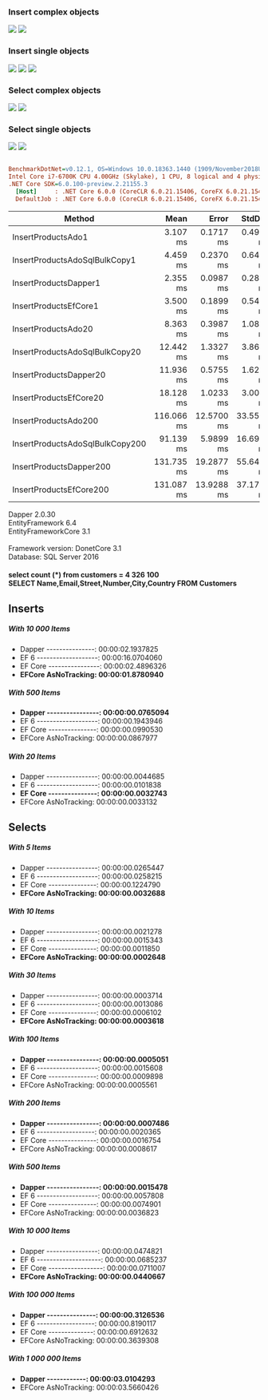 <h3>Insert complex objects</h3>
<img src="https://raw.githubusercontent.com/MarcosDevTi/Benchmark_Dapper2.0.30_vs_EntityFramework6.4_vs_EntityFrameworkCore3.1/master/EfVsDapper.Mvc/wwwroot/images/insert complex graph.PNG"> </img>
<img src="https://raw.githubusercontent.com/MarcosDevTi/Benchmark_Dapper2.0.30_vs_EntityFramework6.4_vs_EntityFrameworkCore3.1/master/EfVsDapper.Mvc/wwwroot/images/insert conplex.PNG"> </img>

<h3>Insert single objects</h3>
<img src="https://raw.githubusercontent.com/MarcosDevTi/Benchmark_Dapper2.0.30_vs_EntityFramework6.4_vs_EntityFrameworkCore3.1/master/EfVsDapper.Mvc/wwwroot/images/insert ingle graph.PNG"> </img>
<img src="https://raw.githubusercontent.com/MarcosDevTi/Benchmark_Dapper2.0.30_vs_EntityFramework6.4_vs_EntityFrameworkCore3.1/master/EfVsDapper.Mvc/wwwroot/images/insert single graph 2.PNG"> </img>
<img src="https://raw.githubusercontent.com/MarcosDevTi/Benchmark_Dapper2.0.30_vs_EntityFramework6.4_vs_EntityFrameworkCore3.1/master/EfVsDapper.Mvc/wwwroot/images/insert single.PNG"> </img>

<h3>Select complex objects</h3>
<img src="https://raw.githubusercontent.com/MarcosDevTi/Benchmark_Dapper2.0.30_vs_EntityFramework6.4_vs_EntityFrameworkCore3.1/master/EfVsDapper.Mvc/wwwroot/images/select complex graph.PNG"> </img>
<img src="https://raw.githubusercontent.com/MarcosDevTi/Benchmark_Dapper2.0.30_vs_EntityFramework6.4_vs_EntityFrameworkCore3.1/master/EfVsDapper.Mvc/wwwroot/images/select complex.PNG"> </img>

<h3>Select single objects</h3>
<img src="https://raw.githubusercontent.com/MarcosDevTi/Benchmark_Dapper2.0.30_vs_EntityFramework6.4_vs_EntityFrameworkCore3.1/master/EfVsDapper.Mvc/wwwroot/images/select single graph.PNG"> </img>
<img src="https://raw.githubusercontent.com/MarcosDevTi/Benchmark_Dapper2.0.30_vs_EntityFramework6.4_vs_EntityFrameworkCore3.1/master/EfVsDapper.Mvc/wwwroot/images/select single.PNG"> </img>

``` ini

BenchmarkDotNet=v0.12.1, OS=Windows 10.0.18363.1440 (1909/November2018Update/19H2)
Intel Core i7-6700K CPU 4.00GHz (Skylake), 1 CPU, 8 logical and 4 physical cores
.NET Core SDK=6.0.100-preview.2.21155.3
  [Host]     : .NET Core 6.0.0 (CoreCLR 6.0.21.15406, CoreFX 6.0.21.15406), X64 RyuJIT
  DefaultJob : .NET Core 6.0.0 (CoreCLR 6.0.21.15406, CoreFX 6.0.21.15406), X64 RyuJIT


```
|                          Method |       Mean |      Error |     StdDev |     Median |
|-------------------------------- |-----------:|-----------:|-----------:|-----------:|
|              InsertProductsAdo1 |   3.107 ms |  0.1717 ms |  0.4926 ms |   3.025 ms |
|   InsertProductsAdoSqlBulkCopy1 |   4.459 ms |  0.2370 ms |  0.6408 ms |   4.294 ms |
|           InsertProductsDapper1 |   2.355 ms |  0.0987 ms |  0.2833 ms |   2.313 ms |
|           InsertProductsEfCore1 |   3.500 ms |  0.1899 ms |  0.5480 ms |   3.321 ms |
|             InsertProductsAdo20 |   8.363 ms |  0.3987 ms |  1.0847 ms |   8.178 ms |
|  InsertProductsAdoSqlBulkCopy20 |  12.442 ms |  1.3327 ms |  3.8663 ms |  13.054 ms |
|          InsertProductsDapper20 |  11.936 ms |  0.5755 ms |  1.6233 ms |  11.808 ms |
|          InsertProductsEfCore20 |  18.128 ms |  1.0233 ms |  3.0013 ms |  17.979 ms |
|            InsertProductsAdo200 | 116.066 ms | 12.5700 ms | 33.5519 ms | 105.651 ms |
| InsertProductsAdoSqlBulkCopy200 |  91.139 ms |  5.9899 ms | 16.6974 ms |  95.650 ms |
|         InsertProductsDapper200 | 131.735 ms | 19.2877 ms | 55.6494 ms | 135.175 ms |
|         InsertProductsEfCore200 | 131.087 ms | 13.9288 ms | 37.1789 ms | 124.958 ms |

<div>Dapper 2.0.30</div>
<div>EntityFramework 6.4</div>
<div>EntityFrameworkCore 3.1</div>
<br />
<div>Framework version: DonetCore 3.1</div>
<div>Database: SQL Server 2016</div>

<h4>select count (*) from customers = 4 326 100
<br />
SELECT Name,Email,Street,Number,City,Country FROM Customers
</h4>

<h2>Inserts</h2>

<div>
<h5>With 10 000 Items</h5>
<ul>
<li>Dapper ---------------: 00:00:02.1937825</li>
<li>EF 6 -------------------: 00:00:16.0704060</li>
<li>EF Core ----------------: 00:00:02.4896326</li>
<li><strong>EFCore AsNoTracking: 00:00:01.8780940</strong></li>
</ul>
</div>

<div>
<h5>With 500 Items</h5>
<ul>
<li><strong>Dapper ----------------: 00:00:00.0765094</strong></li>
<li>EF 6 -------------------: 00:00:00.1943946</li>
<li>EF Core ---------------: 00:00:00.0990530</li>
<li>EFCore AsNoTracking: 00:00:00.0867977</li>
</ul>
</div>



<div>
<h5>With 20 Items</h5>
<ul>
<li>Dapper ----------------: 00:00:00.0044685</li>
<li>EF 6 -------------------: 00:00:00.0101838</li>
<li><strong>EF Core ---------------: 00:00:00.0032743</strong></li>
<li>EFCore AsNoTracking: 00:00:00.0033132</li>
</ul>
</div>


<div><h2>Selects</h2></div>


<div>
<h5>With 5 Items</h5>
<ul>
<li>Dapper ----------------: 00:00:00.0265447</li>
<li>EF 6 -------------------: 00:00:00.0258215</li>
<li>EF Core ---------------: 00:00:00.1224790</li>
<li><strong>EFCore AsNoTracking: 00:00:00.0032688</strong></li>
</ul>
</div>


<div>
<h5>With 10 Items</h5>
<ul>
<li>Dapper ----------------: 00:00:00.0021278</li>
<li>EF 6 -------------------: 00:00:00.0015343</li>
<li>EF Core ---------------: 00:00:00.0011850</li>
<li><strong>EFCore AsNoTracking: 00:00:00.0002648</strong></li>
</ul>
</div>


<div>
<h5>With 30 Items</h5>
<ul>
<li>Dapper ----------------: 00:00:00.0003714</li>
<li>EF 6 -------------------: 00:00:00.0013086</li>
<li>EF Core ---------------: 00:00:00.0006102</li>
<li><strong>EFCore AsNoTracking: 00:00:00.0003618</strong></li>
</ul>
</div>




<div>
<h5>With 100 Items</h5>
<ul>
<li><strong>Dapper ----------------: 00:00:00.0005051</strong></li>
<li>EF 6 -------------------: 00:00:00.0015608</li>
<li>EF Core ---------------: 00:00:00.0009898</li>
<li>EFCore AsNoTracking: 00:00:00.0005561</li>
</ul>
</div>


<div>
<h5>With 200 Items</h5>
<ul>
<li><strong>Dapper ----------------: 00:00:00.0007486</strong></li>
<li>EF 6 ------------------: 00:00:00.0020365</li>
<li>EF Core ---------------: 00:00:00.0016754</li>
<li>EFCore AsNoTracking: 00:00:00.0008617</li>
</ul>
</div>


<div>
<h5>With 500 Items</h5>
<ul>
<li><strong>Dapper ----------------: 00:00:00.0015478</strong></li>
<li>EF 6 -------------------: 00:00:00.0057808</li>
<li>EF Core ---------------: 00:00:00.0074901</li>
<li>EFCore AsNoTracking: 00:00:00.0036823</li>
</ul>
</div>


<div>
<h5>With 10 000 Items</h5>
<ul>
<li>Dapper ----------------: 00:00:00.0474821</li>
<li>EF 6 --------------------: 00:00:00.0685237</li>
<li>EF Core -----------------: 00:00:00.0711007</li>
<li><strong>EFCore AsNoTracking: 00:00:00.0440667</strong></li>
</ul>

</div>

<div>
<h5>With 100 000 Items</h5>
<ul>
<li><strong>Dapper ---------------: 00:00:00.3126536</strong></li>
<li>EF 6 ------------------: 00:00:00.8190117</li>
<li>EF Core --------------: 00:00:00.6912632</li>
<li>EFCore AsNoTracking: 00:00:00.3639308</li>
</ul>
</div>


<div>
<h5>With 1 000 000 Items</h5>
<ul>
<li><strong>Dapper ------------: 00:00:03.0104293</strong></li>
<li>EFCore AsNoTracking: 00:00:03.5660426</li>
</ul>
</div>

